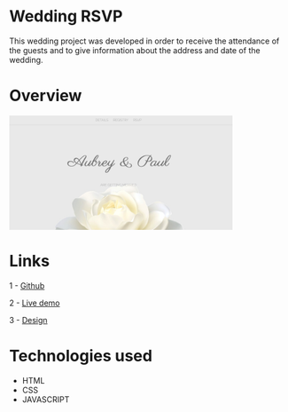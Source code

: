 # Wedding RSVP

This wedding project was developed in order to receive the attendance of the guests and to give information about the address and date of the wedding.

# Overview

<img align="center" width="80%" alt="Wedding"  src="./images/wedding.png"/>


# Links

1 - [Github](https://github.com/Tiago-Rodrigs/Webiste-Wedding)

2 - [Live demo](https://this-is-a-wedding-demo.netlify.app)

3 - [Design]()

# Technologies used

- HTML
- CSS
- JAVASCRIPT
